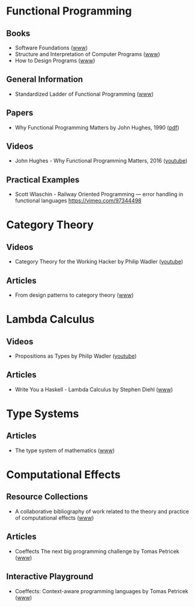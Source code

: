 # Functional Programming

## Books

* Software Foundations ([www](https://softwarefoundations.cis.upenn.edu/current/index.html))
* Structure and Interpretation of Computer Programs ([www](https://mitpress.mit.edu/sicp/))
* How to Design Programs ([www](http://www.htdp.org/))

## General Information

* Standardized Ladder of Functional Programming ([www](http://lambdaconf.us/downloads/documents/lambdaconf_slfp.pdf))

## Papers

* Why Functional Programming Matters by John Hughes, 1990 ([pdf](https://www.cs.kent.ac.uk/people/staff/dat/miranda/whyfp90.pdf))

## Videos

* John Hughes - Why Functional Programming Matters, 2016 ([youtube](https://www.youtube.com/watch?v=Z35Tt87pIpg))

## Practical Examples

* Scott Wlaschin - Railway Oriented Programming — error handling in functional languages
  https://vimeo.com/97344498

# Category Theory

## Videos

* Category Theory for the Working Hacker by Philip Wadler ([youtube](https://www.youtube.com/watch?v=V10hzjgoklA))

## Articles

* From design patterns to category theory ([www](http://blog.ploeh.dk/2017/10/04/from-design-patterns-to-category-theory/))

# Lambda Calculus

## Videos

* Propositions as Types by Philip Wadler ([youtube](https://www.youtube.com/watch?v=IOiZatlZtGU))

## Articles

* Write You a Haskell - Lambda Calculus by Stephen Diehl ([www](http://dev.stephendiehl.com/fun/003_lambda_calculus.html))

# Type Systems

## Articles

* The type system of mathematics ([www](https://qchu.wordpress.com/2013/05/28/the-type-system-of-mathematics/))

# Computational Effects

## Resource Collections

* A collaborative bibliography of work related to the theory and practice of computational effects ([www](https://github.com/yallop/effects-bibliography))

## Articles

* Coeffects The next big programming challenge by Tomas Petricek ([www](http://tomasp.net/blog/2014/why-coeffects-matter/))

## Interactive Playground

* Coeffects: Context-aware programming languages by Tomas Petricek ([www](http://tomasp.net/coeffects/))

